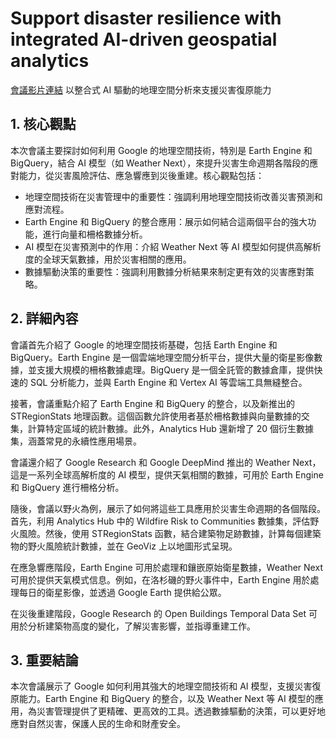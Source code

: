 # Support disaster resilience with integrated AI-driven geospatial analytics

[會議影片連結](https://www.youtube.com/watch?v=N71tiXvLvrM)
以整合式 AI 驅動的地理空間分析來支援災害復原能力

## 1. 核心觀點

本次會議主要探討如何利用 Google 的地理空間技術，特別是 Earth Engine 和 BigQuery，結合 AI 模型（如 Weather Next），來提升災害生命週期各階段的應對能力，從災害風險評估、應急響應到災後重建。核心觀點包括：

*   地理空間技術在災害管理中的重要性：強調利用地理空間技術改善災害預測和應對流程。
*   Earth Engine 和 BigQuery 的整合應用：展示如何結合這兩個平台的強大功能，進行向量和柵格數據分析。
*   AI 模型在災害預測中的作用：介紹 Weather Next 等 AI 模型如何提供高解析度的全球天氣數據，用於災害相關的應用。
*   數據驅動決策的重要性：強調利用數據分析結果來制定更有效的災害應對策略。

## 2. 詳細內容

會議首先介紹了 Google 的地理空間技術基礎，包括 Earth Engine 和 BigQuery。Earth Engine 是一個雲端地理空間分析平台，提供大量的衛星影像數據，並支援大規模的柵格數據處理。BigQuery 是一個全託管的數據倉庫，提供快速的 SQL 分析能力，並與 Earth Engine 和 Vertex AI 等雲端工具無縫整合。

接著，會議重點介紹了 Earth Engine 和 BigQuery 的整合，以及新推出的 STRegionStats 地理函數。這個函數允許使用者基於柵格數據與向量數據的交集，計算特定區域的統計數據。此外，Analytics Hub 還新增了 20 個衍生數據集，涵蓋常見的永續性應用場景。

會議還介紹了 Google Research 和 Google DeepMind 推出的 Weather Next，這是一系列全球高解析度的 AI 模型，提供天氣相關的數據，可用於 Earth Engine 和 BigQuery 進行柵格分析。

隨後，會議以野火為例，展示了如何將這些工具應用於災害生命週期的各個階段。首先，利用 Analytics Hub 中的 Wildfire Risk to Communities 數據集，評估野火風險。然後，使用 STRegionStats 函數，結合建築物足跡數據，計算每個建築物的野火風險統計數據，並在 GeoViz 上以地圖形式呈現。

在應急響應階段，Earth Engine 可用於處理和鑲嵌原始衛星數據，Weather Next 可用於提供天氣模式信息。例如，在洛杉磯的野火事件中，Earth Engine 用於處理每日的衛星影像，並透過 Google Earth 提供給公眾。

在災後重建階段，Google Research 的 Open Buildings Temporal Data Set 可用於分析建築物高度的變化，了解災害影響，並指導重建工作。

## 3. 重要結論

本次會議展示了 Google 如何利用其強大的地理空間技術和 AI 模型，支援災害復原能力。Earth Engine 和 BigQuery 的整合，以及 Weather Next 等 AI 模型的應用，為災害管理提供了更精確、更高效的工具。透過數據驅動的決策，可以更好地應對自然災害，保護人民的生命和財產安全。
